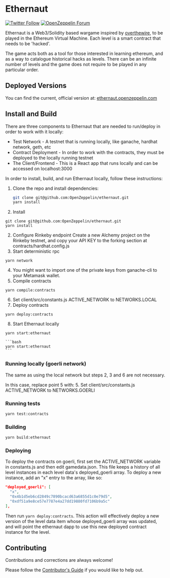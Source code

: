 # Ethernaut
 
[![Twitter Follow](https://img.shields.io/twitter/follow/OpenZeppelin?style=plastic&logo=twitter)](https://twitter.com/OpenZeppelin)
[![OpenZeppelin Forum](https://img.shields.io/badge/Ethernaut%20Forum%20-discuss-blue?style=plastic&logo=discourse)](https://forum.openzeppelin.com/tag/ethernaut)

Ethernaut is a Web3/Solidity based wargame inspired by [overthewire](https://overthewire.org), to be played in the Ethereum Virtual Machine. Each level is a smart contract that needs to be 'hacked'.

The game acts both as a tool for those interested in learning ethereum, and as a way to catalogue historical hacks as levels. There can be an infinite number of levels and the game does not require to be played in any particular order.

## Deployed Versions

You can find the current, official version at: [ethernaut.openzeppelin.com](https://ethernaut.openzeppelin.com)

## Install and Build

There are three components to Ethernaut that are needed to run/deploy in order to work with it locally:

- Test Network - A testnet that is running locally, like ganache, hardhat network, geth, etc
- Contract Deployment - In order to work with the contracts, they must be deployed to the locally running testnet
- The Client/Frontend - This is a React app that runs locally and can be accessed on localhost:3000

In order to install, build, and run Ethernaut locally, follow these instructions:

1. Clone the repo and install dependencies:

    ```bash
    git clone git@github.com:OpenZeppelin/ethernaut.git
    yarn install
    ```

1. Install
```
git clone git@github.com:OpenZeppelin/ethernaut.git
yarn install
```
2. Configure Rinkeby endpoint
Create a new Alchemy project on the Rinkeby testnet, and copy your API KEY to the forking section at contracts/hardhat.config.js
3. Start deterministic rpc
```
yarn network
```
4. You might want to import one of the private keys from ganache-cli to your Metamask wallet.
5. Compile contracts
```
yarn compile:contracts
```
6. Set client/src/constants.js ACTIVE_NETWORK to NETWORKS.LOCAL
7. Deploy contracts
```
yarn deploy:contracts
```
8. Start Ethernaut locally
```
yarn start:ethernaut
```

    ```bash
    yarn start:ethernaut
    ```

### Running locally (goerli network)

The same as using the local network but steps 2, 3 and 6 are not necessary.

In this case, replace point 5 with:
5. Set client/src/constants.js ACTIVE_NETWORK to NETWORKS.GOERLI

### Running tests

```bash
yarn test:contracts
```

### Building

```bash
yarn build:ethernaut
```

### Deploying

To deploy the contracts on goerli, first set the ACTIVE_NETWORK variable in constants.js and then edit gamedata.json. This file keeps a history of all level instances in each level data's deployed_goerli array. To deploy a new instance, add an "x" entry to the array, like so:

```json
"deployed_goerli": [
  "x",
  "0x4b1d5eb6cd2849c7890bcacd63a6855d1c0e79d5",
  "0xdf51a9e8ce57e7787e4a27dd19880fd7106b9a5c"
],
```

Then run `yarn deploy:contracts`. This action will effectively deploy a new version of the level data item whose deployed_goerli array was updated, and will point the ethernaut dapp to use this new deployed contract instance for the level.

## Contributing

Contributions and corrections are always welcome!

Please follow the [Contributor's Guide](./CONTRIBUTING.md) if you would like to help out.
